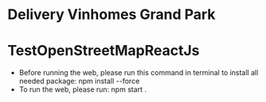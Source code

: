 # Delivery Vinhomes Grand Park
# TestOpenStreetMapReactJs
+ Before running the web, please run this command in terminal to install all needed package: npm install --force
+ To run the web, please run: npm start
.
